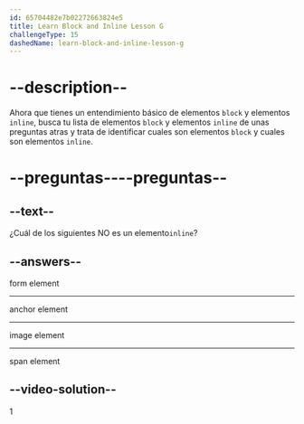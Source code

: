 ```yaml
---
id: 65704482e7b02272663824e5
title: Learn Block and Inline Lesson G
challengeType: 15
dashedName: learn-block-and-inline-lesson-g
---
```


# --description--

Ahora que tienes un entendimiento básico de elementos `block` y elementos `inline`, busca tu lista de elementos `block` y elementos `inline` de unas preguntas atras y trata de identificar cuales son elementos `block` y cuales son elementos `inline`.

# --preguntas----preguntas--

## --text--

¿Cuál de los siguientes NO es un elemento`inline`?

## --answers--

form element

---

anchor element

---

image element

---

span element

## --video-solution--

1
